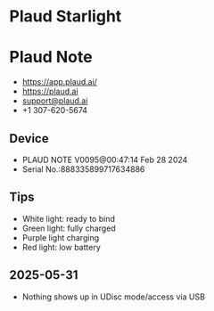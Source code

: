 # Plaud Starlight

# Plaud Note

* https://app.plaud.ai/
* https://plaud.ai
* support@plaud.ai
* +1 307-620-5674

## Device

* PLAUD NOTE V0095@00:47:14 Feb 28 2024
* Serial No.:888335899717634886

## Tips

* White light: ready to bind
* Green light: fully charged
* Purple light charging
* Red light: low battery

## 2025-05-31

* Nothing shows up in UDisc mode/access via USB 